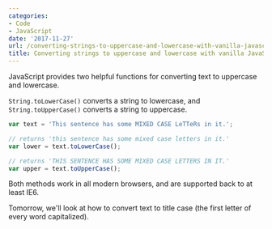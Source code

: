 ```yaml
---
categories:
- Code
- JavaScript
date: '2017-11-27'
url: /converting-strings-to-uppercase-and-lowercase-with-vanilla-javascript/
title: Converting strings to uppercase and lowercase with vanilla JavaScript
---
```


JavaScript provides two helpful functions for converting text to uppercase and lowercase.

`String.toLowerCase()` converts a string to lowercase, and `String.toUpperCase()` converts a string to uppercase.

```js
var text = 'This sentence has some MIXED CASE LeTTeRs in it.';

// returns 'this sentence has some mixed case letters in it.'
var lower = text.toLowerCase();

// returns 'THIS SENTENCE HAS SOME MIXED CASE LETTERS IN IT.'
var upper = text.toUpperCase();
```

Both methods work in all modern browsers, and are supported back to at least IE6.

Tomorrow, we'll look at how to convert text to title case (the first letter of every word capitalized).